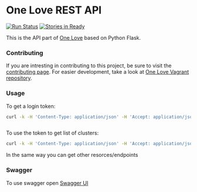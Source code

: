 One Love REST API
=================

[![Run Status](https://api.shippable.com/projects/5478a4b2d46935d5fbbee379/badge?branch=master)](https://app.shippable.com/projects/5478a4b2d46935d5fbbee379)
[![Stories in Ready](https://badge.waffle.io/one-love/backend.png?label=ready&title=Ready)](https://waffle.io/one-love/backend)

This is the API part of [One Love](https://one-love.github.io) based on Python Flask.

### Contributing

If you are intresting in contributing to this project, be sure to visit the [contributing page](https://github.com/one-love/one-love/doc/contributing.md). For easier development, take a look at [One Love Vagrant repository](https://github.com/one-love/vagrant-one-love).

### Usage
To get a login token:
```bash
curl -k -H 'Content-Type: application/json' -H 'Accept: application/json' http://onelove.vagrant:5000/api/v0/auth/tokens -X POST -d '{"email": "admin@example.com", "password": "Sekrit"}'



```
To use the token to get list of clusters:
```bash
curl -k -H 'Content-Type: application/json' -H 'Accept: application/json' -H 'Authorization: JWT <token>' http://onelove.vagrant:5000/api/v0/clusters
```

In the same way you can get other resorces/endpoints


### Swagger
To use swagger open [Swagger UI](http://onelove.vagrant:5000/api/v0/doc/)

